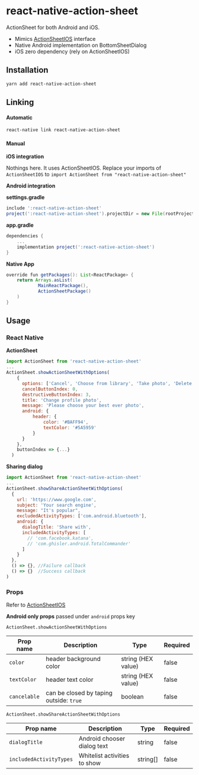 # react-native-action-sheet

ActionSheet for both Android and iOS.

- Mimics [ActionSheetIOS](https://facebook.github.io/react-native/docs/actionsheetios) interface
- Native Android implementation on BottomSheetDialog
- iOS zero dependency (rely on ActionSheetIOS)

## Installation

```sh
yarn add react-native-action-sheet
```

## Linking

#### Automatic

```sh
react-native link react-native-action-sheet
```

#### Manual

**iOS integration**

Nothings here. It uses ActionSheetIOS.
Replace your imports of `ActionSheetIOS` to `import ActionSheet from "react-native-action-sheet"`

**Android integration**

**settings.gradle**

```groovy
include ':react-native-action-sheet'
project(':react-native-action-sheet').projectDir = new File(rootProject.projectDir, '../node_modules/react-native-action-sheet/android')
```

**app.gradle**

```groovy
dependencies {
    ...
    implementation project(':react-native-action-sheet')
}
```

**Native App**

```Java
override fun getPackages(): List<ReactPackage> {
    return Arrays.asList(
            MainReactPackage(),
            ActionSheetPackage()
    )
}
```

## Usage

### React Native

**ActionSheet**

```JavaScript
import ActionSheet from 'react-native-action-sheet'
...
ActionSheet.showActionSheetWithOptions(
    {
      options: ['Cancel', 'Choose from library', 'Take photo', 'Delete'],
      cancelButtonIndex: 0,
      destructiveButtonIndex: 3,
      title: 'Change profile photo',
      message: 'Please choose your best ever photo',
      android: {
          header: {
              color: '#BAFF94',
              textColor: '#5A5959'
          }
      }
    },
    buttonIndex => {...}
  )
```

**Sharing dialog**

```JavaScript
import ActionSheet from 'react-native-action-sheet'
...
ActionSheet.showShareActionSheetWithOptions(
  {
    url: 'https://www.google.com',
    subject: 'Your search engine',
    message: "It's popular",
    excludedActivityTypes: ['com.android.bluetooth'],
    android: {
      dialogTitle: 'Share with',
      includedActivityTypes: [
        // 'com.facebook.katana',
        // 'com.ghisler.android.TotalCommander'
      ]
    }
  },
  () => {}, //Failure callback
  () => {}  //Success callback
)
```

### Props

Refer to [ActionSheetIOS](https://facebook.github.io/react-native/docs/actionsheetios)

**Android only props** passed under `android` props key

`ActionSheet.showActionSheetWithOptions`

| Prop name    | Description                             | Type               | Required |
| ------------ | --------------------------------------- | ------------------ | -------- |
| `color`      | header background color                 | string (HEX value) | false    |
| `textColor`  | header text color                       | string (HEX value) | false    |
| `cancelable` | can be closed by taping outside: `true` | boolean            | false    |

`ActionSheet.showShareActionSheetWithOptions`

| Prop name               | Description                  | Type     | Required |
| ----------------------- | ---------------------------- | -------- | -------- |
| `dialogTitle`           | Android chooser dialog text  | string   | false    |
| `includedActivityTypes` | Whitelist activities to show | string[] | false    |
